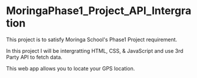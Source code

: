 # MoringaPhase1_Project_API_Intergration

This project is to satisfy Moringa School's Phase1 Project requirement.

In this project I will be intergratting HTML, CSS, & JavaScript and use 3rd Party API to fetch data.

This web app allows you to locate your GPS location.